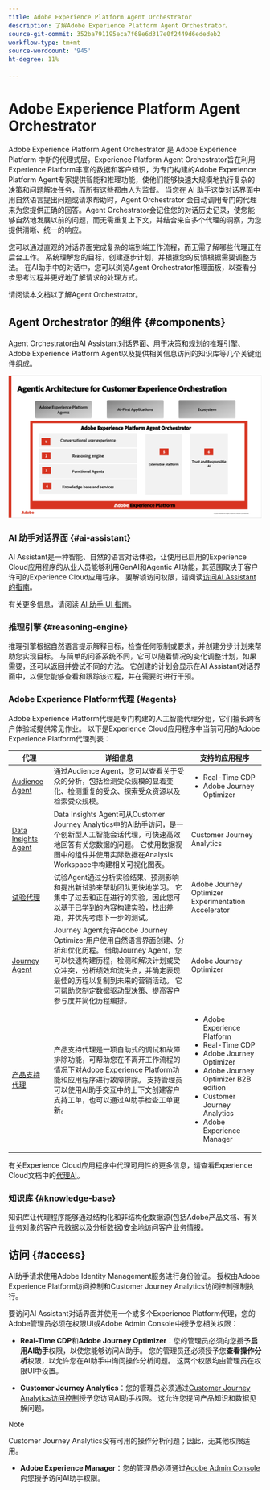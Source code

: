 ```yaml
---
title: Adobe Experience Platform Agent Orchestrator
description: 了解Adobe Experience Platform Agent Orchestrator。
source-git-commit: 352ba791195eca7f68e6d317e0f2449d6ededeb2
workflow-type: tm+mt
source-wordcount: '945'
ht-degree: 11%

---
```


# Adobe Experience Platform Agent Orchestrator

Adobe Experience Platform Agent Orchestrator 是 Adobe Experience Platform 中新的代理式层。Experience Platform Agent Orchestrator旨在利用Experience Platform丰富的数据和客户知识，为专门构建的Adobe Experience Platform Agent专家提供智能和推理功能，使他们能够快速大规模地执行复杂的决策和问题解决任务，而所有这些都由人为监督。 当您在 AI 助手这类对话界面中用自然语言提出问题或请求帮助时，Agent Orchestrator 会自动调用专门的代理来为您提供正确的回答。Agent Orchestrator会记住您的对话历史记录，使您能够自然地发展以前的问题，而无需重复上下文，并结合来自多个代理的洞察，为您提供清晰、统一的响应。

您可以通过直观的对话界面完成复杂的端到端工作流程，而无需了解哪些代理正在后台工作。 系统理解您的目标，创建逐步计划，并根据您的反馈根据需要调整方法。 在AI助手中的对话中，您可以浏览Agent Orchestrator推理面板，以查看分步思考过程并更好地了解请求的处理方式。

请阅读本文档以了解Agent Orchestrator。

## Agent Orchestrator 的组件 {#components}

Agent Orchestrator由AI Assistant对话界面、用于决策和规划的推理引擎、Adobe Experience Platform Agent以及提供相关信息访问的知识库等几个关键组件组成。

![Agent Orchestrator的营销架构。](./images/agent-orchestrator/agentic-architecture.png)

### AI 助手对话界面 {#ai-assistant}

AI Assistant是一种智能、自然的语言对话体验，让使用已启用的Experience Cloud应用程序的从业人员能够利用GenAI和Agentic AI功能，其范围取决于客户许可的Experience Cloud应用程序。 要解锁访问权限，请阅读[访问AI Assistant的指南](https://experienceleague.adobe.com/zh-hans/docs/experience-platform/ai-assistant/access)。

有关更多信息，请阅读 [AI 助手 UI 指南](../ai-assistant/ai-assistant-ui.md)。

### 推理引擎 {#reasoning-engine}

推理引擎根据自然语言提示解释目标，检查任何限制或要求，并创建分步计划来帮助您实现目标。 与简单的问答系统不同，它可以随着情况的变化调整计划，如果需要，还可以返回并尝试不同的方法。 它创建的计划会显示在AI Assistant对话界面中，以便您能够查看和跟踪该过程，并在需要时进行干预。

### Adobe Experience Platform代理 {#agents}

Adobe Experience Platform代理是专门构建的人工智能代理分组，它们擅长跨客户体验域提供常见作业。 以下是Experience Cloud应用程序中当前可用的Adobe Experience Platform代理列表：

| 代理 | 详细信息 | 支持的应用程序 |
| --- | --- | --- |
| [Audience Agent](audience.md) | 通过Audience Agent，您可以查看关于受众的分析，包括检测受众规模的显着变化、检测重复的受众、探索受众资源以及检索受众规模。 | <ul><li>Real-Time CDP</li><li>Adobe Journey Optimizer</li></ul> |
| [Data Insights Agent](https://experienceleague.adobe.com/zh-hans/docs/analytics-platform/using/cja-overview/cja-b2c-overview/data-analysis-ai) | Data Insights Agent可从Customer Journey Analytics中的AI助手访问，是一个创新型人工智能会话代理，可快速高效地回答有关您数据的问题。 它使用数据视图中的组件并使用实际数据在Analysis Workspace中构建相关可视化图表。 | Customer Journey Analytics |
| [试验代理](./agent-experiment.md) | 试验Agent通过分析实验结果、预测影响和提出新试验来帮助团队更快地学习。 它集中了过去和正在进行的实验，因此您可以基于已学到的内容构建实验，找出差距，并优先考虑下一步的测试。 | Adobe Journey Optimizer Experimentation Accelerator |
| [Journey Agent](./ajo-agent-analyze.md) | Journey Agent允许Adobe Journey Optimizer用户使用自然语言界面创建、分析和优化历程。 借助Journey Agent，您可以快速构建历程，检测和解决计划或受众冲突，分析绩效和流失点，并确定表现最佳的历程以复制到未来的营销活动。 它可帮助您制定数据驱动型决策、提高客户参与度并简化历程编排。 | Adobe Journey Optimizer |
| [产品支持代理](https://experienceleague.adobe.com/zh-hans/docs/experience-platform/ai-assistant/new-features/customer-support) | 产品支持代理是一项自助式的调试和故障排除功能，可帮助您在不离开工作流程的情况下对Adobe Experience Platform功能和应用程序进行故障排除。 支持管理员可以使用AI助手交互中的上下文创建客户支持工单，也可以通过AI助手检查工单更新。 | <ul><li>Adobe Experience Platform</li><li>Real-Time CDP</li><li>Adobe Journey Optimizer</li><li>Adobe Journey Optimizer B2B edition</li><li>Customer Journey Analytics</li><li>Adobe Experience Manager</li></ul> |

有关Experience Cloud应用程序中代理可用性的更多信息，请查看Experience Cloud文档中的[代理AI](https://experienceleague.adobe.com/zh-hans/docs/core-services/interface/features/agentic-ai)。

### 知识库 {#knowledge-base}

知识库让代理程序能够通过结构化和非结构化数据源(包括Adobe产品文档、有关业务对象的客户元数据以及分析数据)安全地访问客户业务情报。

## 访问 {#access}

AI助手请求使用Adobe Identity Management服务进行身份验证。 授权由Adobe Experience Platform访问控制和Customer Journey Analytics访问控制强制执行。

要访问AI Assistant对话界面并使用一个或多个Experience Platform代理，您的Adobe管理员必须在权限UI或Adobe Admin Console中授予您相关权限：

* **Real-Time CDP**&#x200B;和&#x200B;**Adobe Journey Optimizer**：您的管理员必须向您授予&#x200B;**启用AI助手**&#x200B;权限，以使您能够访问AI助手。 您的管理员还必须授予您&#x200B;**查看操作分析**&#x200B;权限，以允许您在AI助手中询问操作分析问题。 这两个权限均由管理员在权限UI中设置。

* **Customer Journey Analytics**：您的管理员必须通过[Customer Journey Analytics访问控制](https://experienceleague.adobe.com/zh-hans/docs/analytics-platform/using/technotes/access-control)授予您访问AI助手权限。 这允许您提问产品知识和数据见解问题。

>[!NOTE]
>
>Customer Journey Analytics没有可用的操作分析问题；因此，无其他权限适用。

* **Adobe Experience Manager**：您的管理员必须通过[Adobe Admin Console](https://helpx.adobe.com/cn/enterprise/using/admin-console.html)向您授予访问AI助手权限。

